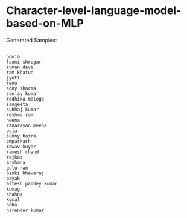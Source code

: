 # Character-level-language-model-based-on-MLP

Generated Samples:

```

pooja
laxmi shregar
suman devi
ram khatun
jyoti
renu
sony sharma
sanjay kumar
radhika maloge
sangeeta
subhaj kumar
reshma ram
heena
ranarayan meena
puja
sunny baira
omparkash
rawav kuyar
ramesh chand
rajkao
archana
gulu ram
pinki hhawaraj
payak
altesh pandey kumar
kumag
shahna
komal
neha
narender kumar

```

